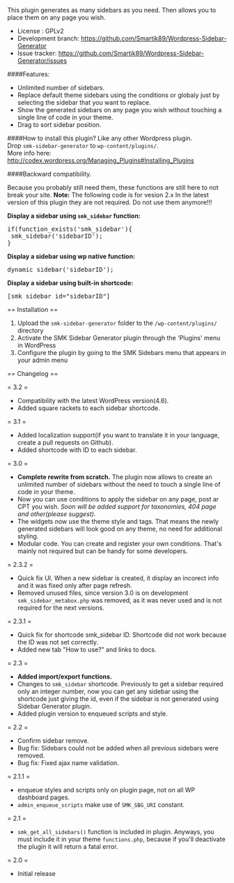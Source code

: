 This plugin generates as many sidebars as you need. Then allows you to place them on any page you wish.

* License : GPLv2
* Development branch: https://github.com/Smartik89/Wordpress-Sidebar-Generator
* Issue tracker: https://github.com/Smartik89/Wordpress-Sidebar-Generator/issues

####Features:
* Unlimited number of sidebars.
* Replace default theme sidebars using the conditions or globaly just by selecting the sidebar that you want to replace.
* Show the generated sidebars on any page you wish without touching a single line of code in your theme.
* Drag to sort sidebar position.

####How to install this plugin?
Like any other Wordpress plugin. <br />
Drop `smk-sidebar-generator` to `wp-content/plugins/`.<br />
More info here: http://codex.wordpress.org/Managing_Plugins#Installing_Plugins

####Backward compatibility. 

Because you probably still need them, these functions are still here to not break your site.
**Note:** The following code is for vesion 2.x In the latest version of this plugin they are not required. Do not use them anymore!!!

**Display a sidebar using `smk_sidebar` function:**
<pre>
if(function_exists('smk_sidebar'){
 smk_sidebar('sidebarID');
}
</pre>
**Display a sidebar using wp native function:**
<pre>
dynamic_sidebar('sidebarID');
</pre>

**Display a sidebar using built-in shortcode:**
<pre>
[smk_sidebar id="sidebarID"]
</pre>

== Installation ==

1. Upload the `smk-sidebar-generator` folder to the `/wp-content/plugins/` directory
2. Activate the SMK Sidebar Generator plugin through the 'Plugins' menu in WordPress
3. Configure the plugin by going to the SMK Sidebars menu that appears in your admin menu

== Changelog ==

= 3.2 =
* Compatibility with the latest WordPress version(4.6).
* Added square rackets to each sidebar shortcode.

= 3.1 =
* Added localization support(if you want to translate it in your language, create a pull requests on Github).
* Added shortcode with ID to each sidebar.

= 3.0 =
* **Complete rewrite from scratch.** The plugin now allows to create an unlimited number of sidebars without the need to touch a single line of code in your theme.
* Now you can use conditions to apply the sidebar on any page, post ar CPT you wish. _Soon will be added support for taxonomies, 404 page and other(please suggest)_.
* The widgets now use the theme style and tags. That means the newly generated sidebars will look good on any theme, no need for additional styling.
* Modular code. You can create and register your own conditions. That's mainly not required but can be handy for some developers.

= 2.3.2 =
* Quick fix UI. When a new sidebar is created, it display an incorect info and it was fixed only after page refresh.
* Removed unused files, since version 3.0 is on development `smk_sidebar_metabox.php` was removed, as it was never used and is not required for the next versions.

= 2.3.1 =
* Quick fix for shortcode smk_sidebar ID. Shortcode did not work because the ID was not set correctly.
* Added new tab "How to use?" and links to docs.

= 2.3 =
* **Added import/export functions.**
* Changes to `smk_sidebar` shortcode. Previously to get a sidebar required only an integer number, now you can get any sidebar using the shortcode just giving the id, even if the sidebar is not generated using Sidebar Generator plugin.
* Added plugin version to enqueued scripts and style.

= 2.2 =
* Confirm sidebar remove.
* Bug fix: Sidebars could not be added when all previous sidebars were removed.
* Bug fix: Fixed ajax name validation.

= 2.1.1 =
* enqueue styles and scripts only on plugin page, not on all WP dashboard pages.
* `admin_enqueue_scripts` make use of `SMK_SBG_URI` constant.

= 2.1 =
* `smk_get_all_sidebars()` function is included in plugin. Anyways, you must include it in your theme `functions.php`, because if you'll deactivate the plugin it will return a fatal error.

= 2.0 = 
* Initial release
